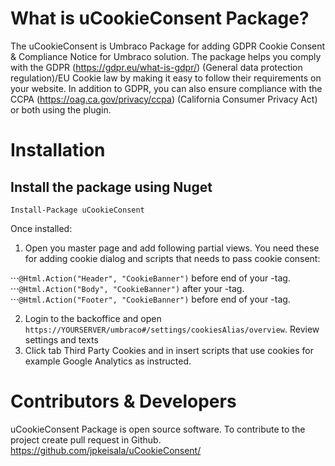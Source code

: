 # What is uCookieConsent Package?
The uCookieConsent is Umbraco Package for adding GDPR Cookie Consent & Compliance Notice for Umbraco solution. The package helps you comply with the GDPR (https://gdpr.eu/what-is-gdpr/) (General data protection regulation)/EU Cookie law by making it easy to follow their requirements on your website. In addition to GDPR, you can also ensure compliance with the CCPA (https://oag.ca.gov/privacy/ccpa) (California Consumer Privacy Act) or both using the plugin.

# Installation
## Install the package using Nuget

``` Install-Package uCookieConsent ```

Once installed:
1. Open you master page and add following partial views. You need these for adding cookie dialog and scripts that needs to pass cookie consent:

⋅⋅⋅`@Html.Action("Header", "CookieBanner")` before end of your </header> -tag.
⋅⋅⋅`@Html.Action("Body", "CookieBanner")` after your <body> -tag.
⋅⋅⋅`@Html.Action("Footer", "CookieBanner")` before end of your </body> -tag.

2. Login to the backoffice and open `https://YOURSERVER/umbraco#/settings/cookiesAlias/overview`. Review settings and texts
3. Click tab Third Party Cookies and in insert scripts that use cookies for example Google Analytics as instructed.  

# Contributors & Developers
uCookieConsent Package is open source software. To contribute to the project create pull request in Github. https://github.com/jpkeisala/uCookieConsent/
